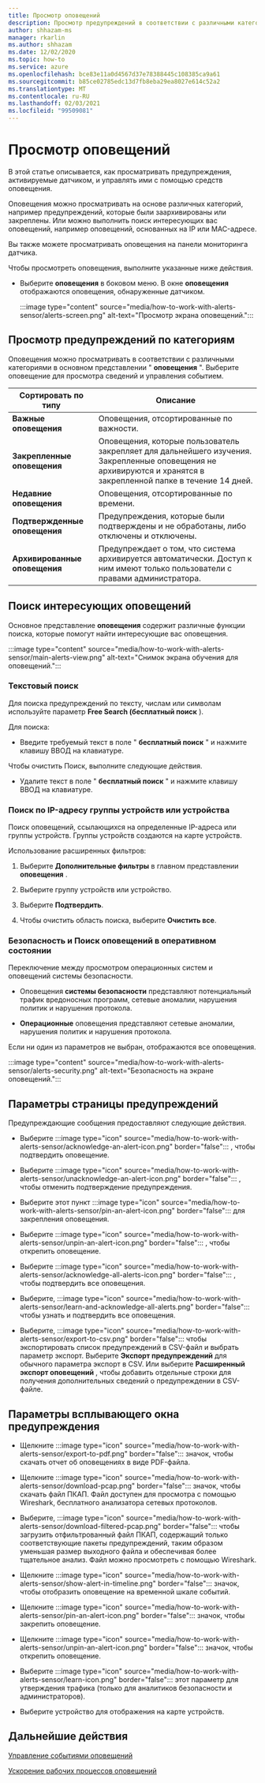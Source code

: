 ```yaml
---
title: Просмотр оповещений
description: Просмотр предупреждений в соответствии с различными категориями и использование функций поиска для поиска интересующих вас оповещений.
author: shhazam-ms
manager: rkarlin
ms.author: shhazam
ms.date: 12/02/2020
ms.topic: how-to
ms.service: azure
ms.openlocfilehash: bce83e11a0d4567d37e78388445c108385ca9a61
ms.sourcegitcommit: b85ce02785edc13d7fb8eba29ea8027e614c52a2
ms.translationtype: MT
ms.contentlocale: ru-RU
ms.lasthandoff: 02/03/2021
ms.locfileid: "99509081"
---
```

# <a name="view-alerts"></a>Просмотр оповещений

В этой статье описывается, как просматривать предупреждения, активируемые датчиком, и управлять ими с помощью средств оповещения.

Оповещения можно просматривать на основе различных категорий, например предупреждений, которые были заархивированы или закреплены. Или можно выполнить поиск интересующих вас оповещений, например оповещений, основанных на IP или MAC-адресе.  

Вы также можете просматривать оповещения на панели мониторинга датчика.

Чтобы просмотреть оповещения, выполните указанные ниже действия.

- Выберите **оповещения** в боковом меню. В окне **оповещения** отображаются оповещения, обнаруженные датчиком.

  :::image type="content" source="media/how-to-work-with-alerts-sensor/alerts-screen.png" alt-text="Просмотр экрана оповещений.":::

## <a name="view-alerts-by-category"></a>Просмотр предупреждений по категориям

Оповещения можно просматривать в соответствии с различными категориями в основном представлении " **оповещения** ". Выберите оповещение для просмотра сведений и управления событием.

| Сортировать по типу | Описание |
|--|--|
| **Важные оповещения** | Оповещения, отсортированные по важности. |
| **Закрепленные оповещения** | Оповещения, которые пользователь закрепляет для дальнейшего изучения. Закрепленные оповещения не архивируются и хранятся в закрепленной папке в течение 14 дней. |
| **Недавние оповещения** | Оповещения, отсортированные по времени. |
| **Подтвержденные оповещения** | Предупреждения, которые были подтверждены и не обработаны, либо отключены и отключены. |
| **Архивированные оповещения** | Предупреждает о том, что система архивируется автоматически. Доступ к ним имеют только пользователи с правами администратора. |

## <a name="search-for-alerts-of-interest"></a>Поиск интересующих оповещений

Основное представление **оповещения** содержит различные функции поиска, которые помогут найти интересующие вас оповещения.

:::image type="content" source="media/how-to-work-with-alerts-sensor/main-alerts-view.png" alt-text="Снимок экрана обучения для оповещений.":::

### <a name="text-search"></a>Текстовый поиск 

Для поиска предупреждений по тексту, числам или символам используйте параметр **Free Search (бесплатный поиск** ).

Для поиска:

- Введите требуемый текст в поле " **бесплатный поиск** " и нажмите клавишу ВВОД на клавиатуре.

Чтобы очистить Поиск, выполните следующие действия.

- Удалите текст в поле " **бесплатный поиск** " и нажмите клавишу ВВОД на клавиатуре.

### <a name="device-group-or-device-ip-address-search"></a>Поиск по IP-адресу группы устройств или устройства

Поиск оповещений, ссылающихся на определенные IP-адреса или группы устройств. Группы устройств создаются на карте устройств.

Использование расширенных фильтров:

1. Выберите **Дополнительные фильтры** в главном представлении **оповещения** .

2. Выберите группу устройств или устройство.

3. Выберите **Подтвердить**.

4. Чтобы очистить область поиска, выберите **Очистить все**.

### <a name="security-versus-operational-alert-search"></a>Безопасность и Поиск оповещений в оперативном состоянии

Переключение между просмотром операционных систем и оповещений системы безопасности.

- Оповещения **системы безопасности** представляют потенциальный трафик вредоносных программ, сетевые аномалии, нарушения политик и нарушения протокола.

- **Операционные** оповещения представляют сетевые аномалии, нарушения политик и нарушения протокола.

Если ни один из параметров не выбран, отображаются все оповещения.

:::image type="content" source="media/how-to-work-with-alerts-sensor/alerts-security.png" alt-text="Безопасность на экране оповещений.":::

## <a name="alert-page-options"></a>Параметры страницы предупреждений

Предупреждающие сообщения предоставляют следующие действия.

- Выберите :::image type="icon" source="media/how-to-work-with-alerts-sensor/acknowledge-an-alert-icon.png" border="false"::: , чтобы подтвердить оповещение.

- Выберите :::image type="icon" source="media/how-to-work-with-alerts-sensor/unacknowledge-an-alert-icon.png" border="false"::: , чтобы отменить подтверждение предупреждения.

- Выберите этот пункт :::image type="icon" source="media/how-to-work-with-alerts-sensor/pin-an-alert-icon.png" border="false"::: для закрепления оповещения.

- Выберите :::image type="icon" source="media/how-to-work-with-alerts-sensor/unpin-an-alert-icon.png" border="false"::: , чтобы открепить оповещение.

- Выберите :::image type="icon" source="media/how-to-work-with-alerts-sensor/acknowledge-all-alerts-icon.png" border="false"::: , чтобы подтвердить все оповещения.

- Выберите, :::image type="icon" source="media/how-to-work-with-alerts-sensor/learn-and-acknowledge-all-alerts.png" border="false"::: чтобы узнать и подтвердить все оповещения.

- Выберите, :::image type="icon" source="media/how-to-work-with-alerts-sensor/export-to-csv.png" border="false"::: чтобы экспортировать список предупреждений в CSV-файл и выбрать параметр экспорт. Выберите **Экспорт предупреждений** для обычного параметра экспорт в CSV. Или выберите **Расширенный экспорт оповещений** , чтобы добавить отдельные строки для получения дополнительных сведений о предупреждении в CSV-файле.

## <a name="alert-pop-up-window-options"></a>Параметры всплывающего окна предупреждения

- Щелкните :::image type="icon" source="media/how-to-work-with-alerts-sensor/export-to-pdf.png" border="false"::: значок, чтобы скачать отчет об оповещениях в виде PDF-файла.

- Щелкните :::image type="icon" source="media/how-to-work-with-alerts-sensor/download-pcap.png" border="false"::: значок, чтобы скачать файл ПКАП. Файл доступен для просмотра с помощью Wireshark, бесплатного анализатора сетевых протоколов.

- Выберите, :::image type="icon" source="media/how-to-work-with-alerts-sensor/download-filtered-pcap.png" border="false"::: чтобы загрузить отфильтрованный файл ПКАП, содержащий только соответствующие пакеты предупреждений, таким образом уменьшая размер выходного файла и обеспечивая более тщательное анализ. Файл можно просмотреть с помощью Wireshark.

- Щелкните :::image type="icon" source="media/how-to-work-with-alerts-sensor/show-alert-in-timeline.png" border="false"::: значок, чтобы отобразить оповещение на временной шкале событий.

- Щелкните :::image type="icon" source="media/how-to-work-with-alerts-sensor/pin-an-alert-icon.png" border="false"::: значок, чтобы закрепить оповещение.

- Щелкните :::image type="icon" source="media/how-to-work-with-alerts-sensor/unpin-an-alert-icon.png" border="false"::: значок, чтобы открепить оповещение.

- Выберите :::image type="icon" source="media/how-to-work-with-alerts-sensor/learn-icon.png" border="false"::: этот параметр для утверждения трафика (только для аналитиков безопасности и администраторов).

- Выберите устройство для отображения на карте устройств.

## <a name="next-steps"></a>Дальнейшие действия

[Управление событиями оповещений](how-to-manage-the-alert-event.md)

[Ускорение рабочих процессов оповещений](how-to-accelerate-alert-incident-response.md)
